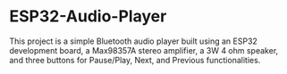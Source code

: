 # ESP32-Audio-Player
This project is a simple Bluetooth audio player built using an ESP32 development board, a Max98357A stereo amplifier, a 3W 4 ohm speaker, and three buttons for Pause/Play, Next, and Previous functionalities.
